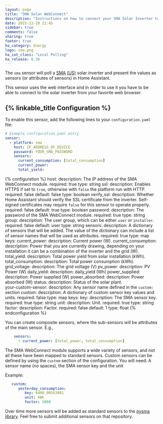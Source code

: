 ```yaml
---
layout: page
title: "SMA Solar WebConnect"
description: "Instructions on how to connect your SMA Solar Inverter to Home Assistant."
date: 2015-12-28 21:45
sidebar: true
comments: false
sharing: true
footer: true
ha_category: Energy
logo: sma.png
ha_iot_class: "Local Polling"
ha_release: 0.36
---
```


The `sma` sensor will poll a [SMA](http://www.sma-solar.com/) [(US)](http://www.sma-america.com/) solar inverter and present the values as sensors (or attributes of sensors) in Home Assistant.

This sensor uses the web interface and in order to use it you have to be able to connect to the solar inverter from your favorite web browser.

## {% linkable_title Configuration %}

To enable this sensor, add the following lines to your `configuration.yaml` file:

```yaml
# Example configuration.yaml entry
sensor:
  - platform: sma
    host: IP_ADDRESS_OF_DEVICE
    password: YOUR_SMA_PASSWORD
    sensors:
      current_consumption: [total_consumption]
      current_power:
      total_yield:
```

{% configuration %}
host:
  description: The IP address of the SMA WebConnect module.
  required: true
  type: string
ssl:
  description: Enables HTTPS if set to `true`, otherwise with `false` the platform run with HTTP.
  required: false
  default: false
  type: boolean
verify_ssl:
  description: Whether Home Assistant should verify the SSL certificate from the inverter. Self-signed certificates may require `false` for this sensor to operate properly.
  required: false
  default: true
  type: boolean
password:
  description: The password of the SMA WebConnect module.
  required: true
  type: string
group:
  description: The user group, which can be either `user` or `installer`.
  required: false
  default: user
  type: string
sensors:
  description: A dictionary of sensors that will be added. The value of the dictionary can include a list of sensor names that will be used as attributes.
  required: true
  type: map
  keys:
    current_power:
      description: Current power (W).
    current_consumption:
      description: Power that you are currently drawing, depending on your installation it can be a combination of the inverter and the grid (W).
    total_yield:
      description: Total power yield from solar installation (kWh).
    total_consumption:
      description: Total power consumption (kWh).
    grid_voltage:
      description: The grid voltage (V)
    pv_power:
      description: PV Power (W)
    daily_yield:
      description: daily_yield (Wh)
    power_supplied:
      description: Power supplied (W)
    power_absorbed:
      description: Power absorbed (W)
    status:
      description: Status of the solar plant.      
    your-custom-sensor:
      description: Any sensor name defined in the `custom:` section
custom:
  description: A dictionary of custom sensor key values and units.
  required: false
  type: map
  keys:
    key:
      description: The SMA sensor key.
      required: true
      type: string
    unit:
      description: Unit.
      required: true
      type: string
    factor:
      description: Factor.
      required: false
      default: 1
      type: float
{% endconfiguration %}

You can create composite sensors, where the sub-sensors will be attributes of the main sensor. E.g.,

```yaml
    sensors:
      - current_power: [total_power, total_consumption]
```

The SMA WebConnect module supports a wide variety of sensors, and not all these have been mapped to standard sensors. Custom sensors can be defined by using the `custom` section of the configuration. You will need: A sensor name (no spaces), the SMA sensor key and the unit

Example:

```yaml
   custom:
      yesterday_consumption:
         key: 6400_00543A01
         unit: kWh
         factor: 1000
```

Over time more sensors will be added as standard sensors to the [pysma library](https://github.com/kellerza/pysma/blob/master/pysma/__init__.py#L59). Feel free to submit additional sensors on that repository.
